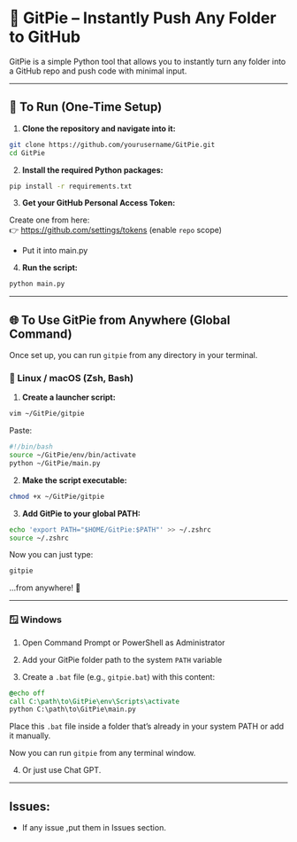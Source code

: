 # 🧠 GitPie – Instantly Push Any Folder to GitHub

GitPie is a simple Python tool that allows you to instantly turn any folder into a GitHub repo and push code with minimal input.

---

## 🚀 To Run (One-Time Setup)

1. **Clone the repository and navigate into it:**

```bash
git clone https://github.com/yourusername/GitPie.git
cd GitPie
```

2. **Install the required Python packages:**

```bash
pip install -r requirements.txt
```

3. **Get your GitHub Personal Access Token:**

Create one from here:  
👉 https://github.com/settings/tokens (enable `repo` scope)
- Put it into main.py

4. **Run the script:**

```bash
python main.py
```

---

## 🌐 To Use GitPie from Anywhere (Global Command)

Once set up, you can run `gitpie` from any directory in your terminal.

### 🐧 Linux / macOS (Zsh, Bash)

1. **Create a launcher script:**

```bash
vim ~/GitPie/gitpie
```

Paste:

```bash
#!/bin/bash
source ~/GitPie/env/bin/activate
python ~/GitPie/main.py
```

2. **Make the script executable:**

```bash
chmod +x ~/GitPie/gitpie
```

3. **Add GitPie to your global PATH:**

```bash
echo 'export PATH="$HOME/GitPie:$PATH"' >> ~/.zshrc
source ~/.zshrc
```

Now you can just type:

```bash
gitpie
```

...from anywhere! 🎉

---

### 🪟 Windows

1. Open Command Prompt or PowerShell as Administrator

2. Add your GitPie folder path to the system `PATH` variable

3. Create a `.bat` file (e.g., `gitpie.bat`) with this content:

```bat
@echo off
call C:\path\to\GitPie\env\Scripts\activate
python C:\path\to\GitPie\main.py
```

Place this `.bat` file inside a folder that’s already in your system PATH or add it manually.

Now you can run `gitpie` from any terminal window.

4. Or just use Chat GPT. 
---

## Issues:
- If any issue ,put them in Issues section.
